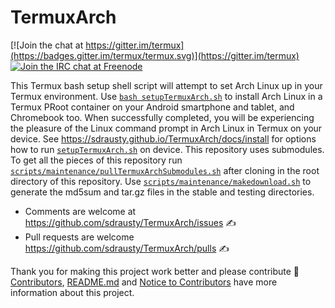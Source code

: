 TermuxArch
===============
[![Join the chat at https://gitter.im/termux](https://badges.gitter.im/termux/termux.svg)](https://gitter.im/termux)
[![Join the IRC chat at Freenode](https://badges.gitter.im/termux/termux.svg)](https://gitter.im/termux/termux)

This Termux bash setup shell script will attempt to set Arch Linux up in your Termux environment.  Use [`bash setupTermuxArch.sh`](setupTermuxArch.sh) to install Arch Linux in a Termux PRoot container on your Android smartphone and tablet, and Chromebook too.  When successfully completed, you will be experiencing the pleasure of the Linux command prompt in Arch Linux in Termux on your device.  See https://sdrausty.github.io/TermuxArch/docs/install for options how to run [`setupTermuxArch.sh`](https://sdrausty.github.io/TermuxArch/setupTermuxArch.sh) on device.  This repository uses submodules.  To get all the pieces of this repository run [`scripts/maintenance/pullTermuxArchSubmodules.sh`](scripts/maintenance/pullTermuxArchSubmodules.sh) after cloning in the root directory of this repository.  Use [`scripts/maintenance/makedownload.sh`](scripts/maintenance/makedownload.sh) to generate the md5sum and tar.gz files in the stable and testing directories.   

* Comments are welcome at https://github.com/sdrausty/TermuxArch/issues ✍ 
* Pull requests are welcome https://github.com/sdrausty/TermuxArch/pulls ✍ 

Thank you for making this project work better and please contribute 🔆  [Contributors](CONTRIBUTORS), [README.md](https://raw.githubusercontent.com/sdrausty/TermuxArch/master/README.md) and [Notice to Contributors](../../NOTICE) have more information about this project.


